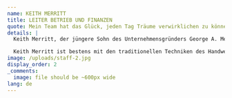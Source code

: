 ```yaml
---
name: KEITH MERRITT
title: LEITER BETRIEB UND FINANZEN
quote: Mein Team hat das Glück, jeden Tag Träume verwirklichen zu können. Die Herausforderungen, denen wir dabei begegnen, motivieren uns Grenzen zu überwinden.
details: |
  Keith Merritt, der jüngere Sohn des Unternehmensgründers George A. Merritt, ist bereits seit langer Zeit im Unternehmen tätig. Wie sein Bruder Michael war auch Keith Merritt in fast jeder Position tätig. Er betreut nun verschiedene Bereiche von Produktion, Fertigung und Logistik bis hin zu Anlagen-, Technik- und Projektmanagement. Neben seiner Position als Executive Vice President und Treasurer leitet er heute auch das Tagesgeschäft.

  Keith Merritt ist bestens mit den traditionellen Techniken des Handwerks vertraut und stärkt dadurch das Fundament des Unternehmens in der Kunst der Holzbearbeitung und Schreinerei. Gemeinsam mit seinem Team sucht er weltweit nach den besten Materialien und technologischen Neuerungen. Mit der fortschrittlichsten Ausrüstung und den kreativsten Mitarbeitern der Branche schafft das Unternehmen exquisite und imposante Schreinerarbeiten im Innenausbau.
image: /uploads/staff-2.jpg
display_order: 2
_comments:
  image: file should be ~600px wide
lang: de
---
```


